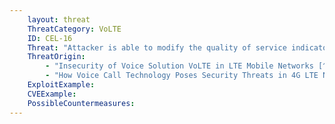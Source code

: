 ```yaml
---
    layout: threat
    ThreatCategory: VoLTE
    ID: CEL-16
    Threat: "Attacker is able to modify the quality of service indicator, potentially leading to disruption of key users"
    ThreatOrigin:
        - "Insecurity of Voice Solution VoLTE in LTE Mobile Networks [^170]"
        - "How Voice Call Technology Poses Security Threats in 4G LTE Networks [^181]"
    ExploitExample:
    CVEExample:
    PossibleCountermeasures:
---
```

